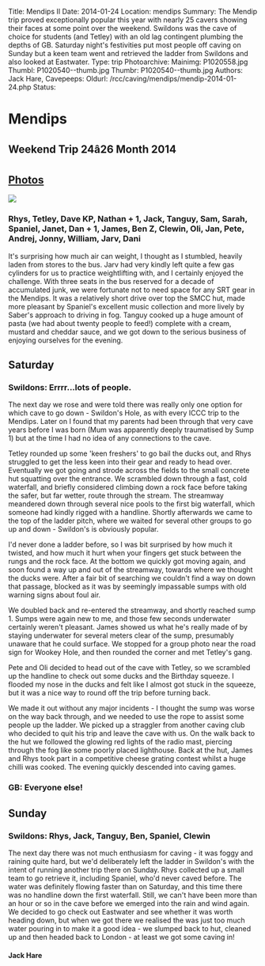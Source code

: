 Title: Mendips II
Date: 2014-01-24
Location: mendips
Summary: The Mendip trip proved exceptionally popular this year with nearly 25 cavers showing their faces at some point over the weekend. Swildons was the cave of choice for students (and Tetley) with an old lag contingent plumbing the depths of GB. Saturday night's festivities put most people off caving on Sunday but a keen team went and retrieved the ladder from Swildons and also looked at Eastwater.
Type: trip
Photoarchive:
Mainimg: P1020558.jpg
Thumbl: P1020540--thumb.jpg
Thumbr: P1020540--thumb.jpg
Authors: Jack Hare, 
Cavepeeps:
Oldurl: /rcc/caving/mendips/mendip-2014-01-24.php
Status:

#  Mendips 

##  Weekend Trip 24â26 Month 2014 

##  [ Photos ](/caving/photo_archive/trips/2014-01-24%20-%20mendips/)

![](/caving/photo_archive/trips/2014-01-24%20-%20mendips/P1020558.jpg)

###  Rhys, Tetley, Dave KP, Nathan + 1, Jack, Tanguy, Sam, Sarah, Spaniel, Janet, Dan + 1, James, Ben Z, Clewin, Oli, Jan, Pete, Andrej, Jonny, William, Jarv, Dani 

It's surprising how much air can weight, I thought as I stumbled, heavily laden from stores to the bus. Jarv had very kindly left quite a few gas cylinders for us to practice weightlifting with, and I certainly enjoyed the challenge. With three seats in the bus reserved for a decade of accumulated junk, we were fortunate not to need space for any SRT gear in the Mendips. It was a relatively short drive over top the SMCC hut, made more pleasant by Spaniel's excellent music collection and more lively by Saber's approach to driving in fog. Tanguy cooked up a huge amount of pasta (we had about twenty people to feed!) complete with a cream, mustard and cheddar sauce, and we got down to the serious business of enjoying ourselves for the evening. 

##  Saturday 

###  Swildons: Errrr...lots of people. 

The next day we rose and were told there was really only one option for which cave to go down - Swildon's Hole, as with every ICCC trip to the Mendips. Later on I found that my parents had been through that very cave years before I was born (Mum was apparently deeply traumatised by Sump 1) but at the time I had no idea of any connections to the cave. 

Tetley rounded up some 'keen freshers' to go bail the ducks out, and Rhys struggled to get the less keen into their gear and ready to head over. Eventually we got going and strode across the fields to the small concrete hut squatting over the entrance. We scrambled down through a fast, cold waterfall, and briefly considered climbing down a rock face before taking the safer, but far wetter, route through the stream. The streamway meandered down through several nice pools to the first big waterfall, which someone had kindly rigged with a handline. Shortly afterwards we came to the top of the ladder pitch, where we waited for several other groups to go up and down - Swildon's is obviously popular. 

I'd never done a ladder before, so I was bit surprised by how much it twisted, and how much it hurt when your fingers get stuck between the rungs and the rock face. At the bottom we quickly got moving again, and soon found a way up and out of the streamway, towards where we thought the ducks were. After a fair bit of searching we couldn't find a way on down that passage, blocked as it was by seemingly impassable sumps with old warning signs about foul air. 

We doubled back and re-entered the streamway, and shortly reached sump 1. Sumps were again new to me, and those few seconds underwater certainly weren't pleasant. James showed us what he's really made of by staying underwater for several meters clear of the sump, presumably unaware that he could surface. We stopped for a group photo near the road sign for Wookey Hole, and then rounded the corner and met Tetley's gang. 

Pete and Oli decided to head out of the cave with Tetley, so we scrambled up the handline to check out some ducks and the Birthday squeeze. I flooded my nose in the ducks and felt like I almost got stuck in the squeeze, but it was a nice way to round off the trip before turning back. 

We made it out without any major incidents - I thought the sump was worse on the way back through, and we needed to use the rope to assist some people up the ladder. We picked up a straggler from another caving club who decided to quit his trip and leave the cave with us. On the walk back to the hut we followed the glowing red lights of the radio mast, piercing through the fog like some poorly placed lighthouse. Back at the hut, James and Rhys took part in a competitive cheese grating contest whilst a huge chilli was cooked. The evening quickly descended into caving games. 

###  GB: Everyone else! 

##  Sunday 

###  Swildons: Rhys, Jack, Tanguy, Ben, Spaniel, Clewin 

The next day there was not much enthusiasm for caving - it was foggy and raining quite hard, but we'd deliberately left the ladder in Swildon's with the intent of running another trip there on Sunday. Rhys collected up a small team to go retrieve it, including Spaniel, who'd never caved before. The water was definitely flowing faster than on Saturday, and this time there was no handline down the first waterfall. Still, we can't have been more than an hour or so in the cave before we emerged into the rain and wind again. We decided to go check out Eastwater and see whether it was worth heading down, but when we got there we realised the was just too much water pouring in to make it a good idea - we slumped back to hut, cleaned up and then headed back to London - at least we got some caving in! 

####  Jack Hare 
